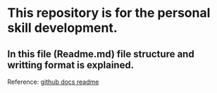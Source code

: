 # This repository is for the personal skill development.  
## In this file (Readme.md) file structure and writting format is explained.

Reference: [github docs readme](https://docs.github.com/en/get-started/writing-on-github/getting-started-with-writing-and-formatting-on-github/basic-writing-and-formatting-syntax#headings)